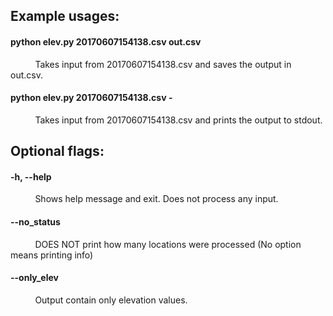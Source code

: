 ## Example usages:
#### python elev.py 20170607154138.csv out.csv
&nbsp;&nbsp;&nbsp;&nbsp;&nbsp;&nbsp;&nbsp;&nbsp;&nbsp;&nbsp;Takes input from 20170607154138.csv and saves the output in out.csv.
#### python elev.py 20170607154138.csv -
&nbsp;&nbsp;&nbsp;&nbsp;&nbsp;&nbsp;&nbsp;&nbsp;&nbsp;&nbsp;Takes input from 20170607154138.csv and prints the output to stdout.

## Optional flags:

#### -h, --help
&nbsp;&nbsp;&nbsp;&nbsp;&nbsp;&nbsp;&nbsp;&nbsp;&nbsp;&nbsp;Shows help message and exit. Does not process any input.

#### --no_status
&nbsp;&nbsp;&nbsp;&nbsp;&nbsp;&nbsp;&nbsp;&nbsp;&nbsp;&nbsp;DOES NOT print how many locations were processed (No option means printing info)

#### --only_elev
&nbsp;&nbsp;&nbsp;&nbsp;&nbsp;&nbsp;&nbsp;&nbsp;&nbsp;&nbsp;Output contain only elevation values.
